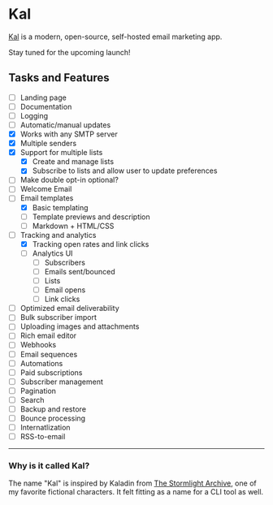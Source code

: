 # Kal

[Kal](https://kal.tanay.xyz) is a modern, open-source, self-hosted email marketing app.

Stay tuned for the upcoming launch!

## Tasks and Features

- [ ] Landing page
- [ ] Documentation
- [ ] Logging
- [ ] Automatic/manual updates
- [x] Works with any SMTP server
- [x] Multiple senders
- [x] Support for multiple lists
    - [x] Create and manage lists
    - [x] Subscribe to lists and allow user to update preferences
- [ ] Make double opt-in optional?
- [ ] Welcome Email
- [ ] Email templates
    - [x] Basic templating
    - [ ] Template previews and description
    - [ ] Markdown + HTML/CSS
- [ ] Tracking and analytics
  - [x] Tracking open rates and link clicks
  - [ ] Analytics UI
      - [ ] Subscribers
      - [ ] Emails sent/bounced
      - [ ] Lists
      - [ ] Email opens
      - [ ] Link clicks
- [ ] Optimized email deliverability
- [ ] Bulk subscriber import
- [ ] Uploading images and attachments
- [ ] Rich email editor
- [ ] Webhooks
- [ ] Email sequences
- [ ] Automations
- [ ] Paid subscriptions
- [ ] Subscriber management
- [ ] Pagination
- [ ] Search
- [ ] Backup and restore
- [ ] Bounce processing
- [ ] Internatlization
- [ ] RSS-to-email

---

### Why is it called Kal?

The name "Kal" is inspired by Kaladin from [The Stormlight Archive](https://www.goodreads.com/series/49075-the-stormlight-archive),
one of my favorite fictional characters. It felt fitting as a name for a CLI tool as well.

